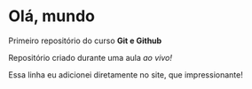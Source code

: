 # Olá, mundo
 Primeiro repositório do curso **Git e Github**

 Repositório criado durante uma aula *ao vivo!*
 
 Essa linha eu adicionei diretamente no site, que impressionante!
